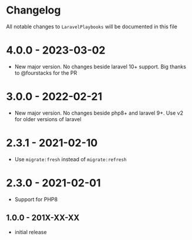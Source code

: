 # Changelog

All notable changes to `LaravelPlaybooks` will be documented in this file

# 4.0.0 - 2023-03-02

- New major version. No changes beside laravel 10+ support. Big thanks to @fourstacks for the PR

# 3.0.0 - 2022-02-21

- New major version. No changes beside php8+ and laravel 9+. Use v2 for older versions of laravel

# 2.3.1 - 2021-02-10

- Use `migrate:fresh` instead of `migrate:refresh`

# 2.3.0 - 2021-02-01

- Support for PHP8

## 1.0.0 - 201X-XX-XX

- initial release
